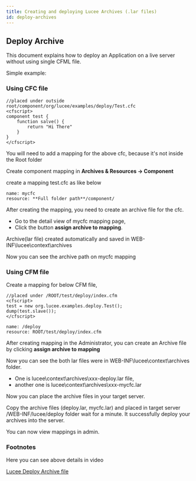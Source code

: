 ```yaml
---
title: Creating and deploying Lucee Archives (.lar files)
id: deploy-archives
---
```

## Deploy Archive ##

This document explains how to deploy an Application on a live server without using single CFML file.

Simple example:

### Using CFC file ###

```lucee
//placed under outside root/component/org/lucee/examples/deploy/Test.cfc
<cfscript>
component test {
	function salve() {
		return "Hi There"
	}
}
</cfscript>
```

You will need to add a mapping for the above cfc, because it's not inside the Root folder

Create component mapping in **Archives & Resources -> Component**

create a mapping test.cfc as like below

```
name: mycfc
resource: **Full folder path**/component/
```

After creating the mapping, you need to create an archive file for the cfc.

* Go to the detail view of mycfc mapping page,
* Click the button **assign archive to mapping**.

Archive(lar file) created automatically and saved in WEB-INF\lucee\context\archives

Now you can see the archive path on mycfc mapping

### Using CFM file ###

Create a mapping for below CFM file,

```lucee
//placed under /ROOT/test/deploy/index.cfm
<cfscript>
test = new org.lucee.examples.deploy.Test();
dump(test.slave());
</cfscript>
```

```
name: /deploy
resource: ROOT/test/deploy/index.cfm
```

After creating mapping in the Administrator, you can create an Archive file by clicking **assign archive to mapping**

Now you can see the both lar files were in WEB-INF\lucee\context\archives folder.

* One is lucee\context\archives\xxx-deploy.lar file,
* another one is lucee\context\archives\xxx-mycfc.lar

Now you can place the archive files in your target server.

Copy the archive files (deploy.lar, mycfc.lar) and placed in target server /WEB-INF/lucee/deploy folder wait for a minute. It successfully deploy your archives into the server.

You can now view mappings in admin.

### Footnotes ###

Here you can see above details in video

[Lucee Deploy Archive file](https://www.youtube.com/watch?time_continue=473&v=E9Z0KvspBAY)
